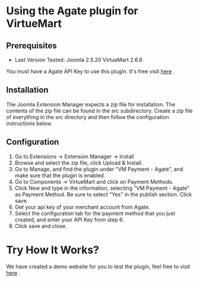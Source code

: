 # Using the Agate plugin for VirtueMart

## Prerequisites

* Last Version Tested: Joomla 2.5.20 VirtueMart 2.6.6

You must have a Agate API Key to use this plugin. It's free visit [here](http://www.agate.services/registration-form/) .

## Installation
The Joomla Extension Manager expects a zip file for installation. The contents of the zip file can be found in the src subdirectory. Create a zip file of everything in the src directory and then follow the configuration instructions below.
 
## Configuration
1. Go to Extensions -> Extension Manager -> Install
2. Browse and select the zip file, click Upload & Install.
3. Go to Manage, and find the plugin under "VM Payment - Agate", and make sure that the plugin is enabled.
4. Go to Components -> VirtueMart and click on Payment Methods.
5. Click New and type in the information, selecting "VM Payment - Agate" as Payment Method. Be sure to select "Yes" in the publish section. Click save.
6. Get your api key of your merchant account from Agate.
7. Select the configuration tab for the payment method that you just created, and enter your API Key from step 6.
8. Click save and close.

Try How It Works?
====================

We have created a demo website for you to test the plugin, feel free to visit [here](http://myjoomla.agate.services/) .
